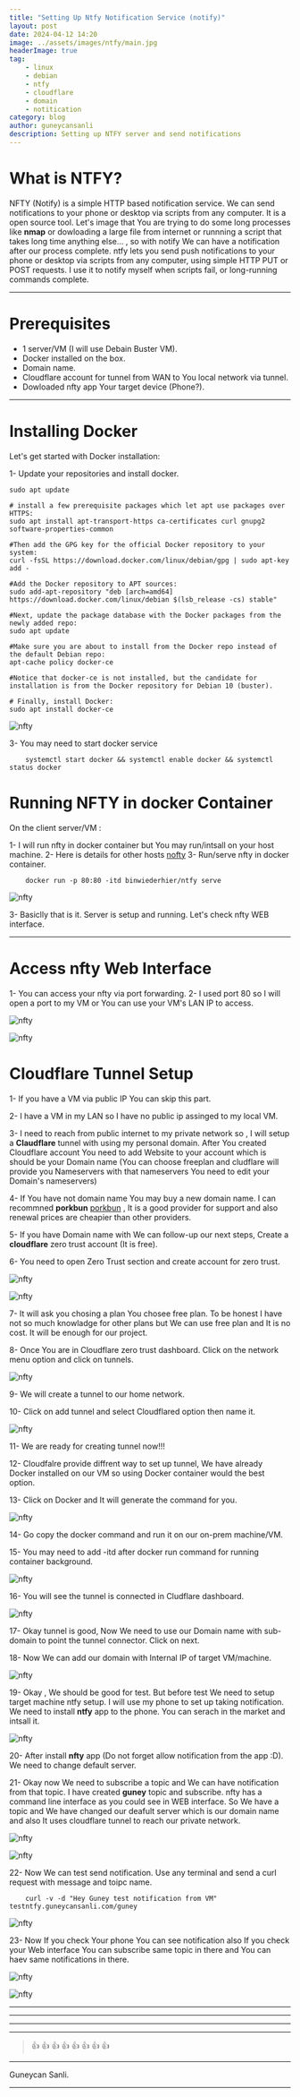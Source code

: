 ```yaml
---
title: "Setting Up Ntfy Notification Service (notify)"
layout: post
date: 2024-04-12 14:20
image: ../assets/images/ntfy/main.jpg
headerImage: true
tag:
    - linux
    - debian
    - ntfy
    - cloudflare
    - domain
    - notitication
category: blog
author: guneycansanli
description: Setting up NTFY server and send notifications
---
```


# What is NTFY?

NFTY (Notify) is a simple HTTP based notification service. We can send notifications to your phone or desktop via scripts from any computer. It is a open source tool. Let's image that You are trying to do some long processes like **nmap** or dowloading a large file from internet or runnning a script that takes long time anything else... , so with notify We can have a notification after our process complete. ntfy lets you send push notifications to your phone or desktop via scripts from any computer, using simple HTTP PUT or POST requests. I use it to notify myself when scripts fail, or long-running commands complete.

---

# Prerequisites

-   1 server/VM (I will use Debain Buster VM).
-   Docker installed on the box.
-   Domain name.
-   Cloudflare account for tunnel from WAN to You local network via tunnel.
-   Dowloaded nfty app Your target device (Phone?).

---

# Installing Docker

Let's get started with Docker installation:

1- Update your repositories and install docker.

```
sudo apt update

# install a few prerequisite packages which let apt use packages over HTTPS:
sudo apt install apt-transport-https ca-certificates curl gnupg2 software-properties-common

#Then add the GPG key for the official Docker repository to your system:
curl -fsSL https://download.docker.com/linux/debian/gpg | sudo apt-key add -

#Add the Docker repository to APT sources:
sudo add-apt-repository "deb [arch=amd64] https://download.docker.com/linux/debian $(lsb_release -cs) stable"

#Next, update the package database with the Docker packages from the newly added repo:
sudo apt update

#Make sure you are about to install from the Docker repo instead of the default Debian repo:
apt-cache policy docker-ce

#Notice that docker-ce is not installed, but the candidate for installation is from the Docker repository for Debian 10 (buster).

# Finally, install Docker:
sudo apt install docker-ce
```

![nfty][1]

3- You may need to start docker service

```
    systemctl start docker && systemctl enable docker && systemctl status docker
```

# Running NFTY in docker Container

On the client server/VM :

1- I will run nfty in docker container but You may run/intsall on your host machine.
2- Here is details for other hosts [nofty](https://docs.ntfy.sh/install/)
3- Run/serve nfty in docker container.

```
    docker run -p 80:80 -itd binwiederhier/ntfy serve
```

![nfty][2]

3- Basiclly that is it. Server is setup and running. Let's check nfty WEB interface.

---

# Access nfty Web Interface

1- You can access your nfty via port forwarding.
2- I used port 80 so I will open a port to my VM or You can use your VM's LAN IP to access.

![nfty][3]

![nfty][4]

# Cloudflare Tunnel Setup

1- If you have a VM via public IP You can skip this part.

2- I have a VM in my LAN so I have no public ip assinged to my local VM.

3- I need to reach from public internet to my private network so , I will setup a **Claudflare** tunnel with using my personal domain. After You created Cloudflare account You need to add Website to your account which is should be your Domain name (You can choose freeplan and cludflare will provide you Nameservers with that nameservers You need to edit your Domain's nameservers)

4- If You have not domain name You may buy a new domain name. I can recommned **porkbun** [porkbun](https://porkbun.com/) , It is a good provider for support and also renewal prices are cheapier than other providers.

5- If you have Domain name with We can follow-up our next steps, Create a **cloudflare** zero trust account (It is free).

6- You need to open Zero Trust section and create account for zero trust.

![nfty][5]

![nfty][6]

7- It will ask you chosing a plan You chosee free plan. To be honest I have not so much knowladge for other plans but We can use free plan and It is no cost. It will be enough for our project.

8- Once You are in Cloudflare zero trust dashboard. Click on the network menu option and click on tunnels.

![nfty][7]

9- We will create a tunnel to our home network.

10- Click on add tunnel and select Cloudflared option then name it.

![nfty][8]

11- We are ready for creating tunnel now!!!

12- Cloudfalre provide diffrent way to set up tunnel, We have already Docker installed on our VM so using Docker container would the best option.

13- Click on Docker and It will generate the command for you.

![nfty][9]

14- Go copy the docker command and run it on our on-prem machine/VM.

15- You may need to add -itd after docker run command for running container background.

![nfty][10]

16- You will see the tunnel is connected in Cludflare dashboard.

![nfty][11]

17- Okay tunnel is good, Now We need to use our Domain name with sub-domain to point the tunnel connector. Click on next.

18- Now We can add our domain with Internal IP of target VM/machine.

![nfty][12]

19- Okay , We should be good for test. But before test We need to setup target machine ntfy setup. I will use my phone to set up taking notification. We need to install **ntfy** app to the phone. You can serach in the market and intsall it.

![nfty][13]

20- After install **nfty** app (Do not forget allow notification from the app :D). We need to change default server.


21- Okay now We need to subscribe a topic and We can have notification from that topic. I have created **guney** topic and subscribe. nfty has a command line interface as you could see in WEB interface. So We have a topic and We have changed our deafult server which is our domain name and also It uses cloudflare tunnel to reach our private network.

![nfty][14]

![nfty][15]

22- Now We can test send notification. Use any terminal and send a curl request with message and toipc name.

```
    curl -v -d "Hey Guney test notification from VM" testntfy.guneycansanli.com/guney
```
![nfty][16]

23- Now If you check Your phone You can see notification also If you check your Web interface You can subscribe same topic in there and You can haev same notifications in there. 

![nfty][17]

![nfty][18]


---

---

---

---

> :+1: :+1: :+1: :+1: :+1: :+1: :+1: :+1:

---

Guneycan Sanli.

---

[1]: ../assets/images/ntfy/notfy1-1.jpg
[2]: ../assets/images/ntfy/notfy2.jpg
[3]: ../assets/images/ntfy/notfy3.jpg
[4]: ../assets/images/ntfy/notfy4.jpg
[5]: ../assets/images/ntfy/notfy5.jpg
[6]: ../assets/images/ntfy/notfy6.jpg
[7]: ../assets/images/ntfy/notfy7.jpg
[8]: ../assets/images/ntfy/notfy8.jpg
[9]: ../assets/images/ntfy/notfy10.jpg
[10]: ../assets/images/ntfy/notfy11.jpg
[11]: ../assets/images/ntfy/notfy12.jpg
[12]: ../assets/images/ntfy/notfy13.jpg
[13]: ../assets/images/ntfy/notfy14.jpg
[14]: ../assets/images/ntfy/15.jpg
[15]: ../assets/images/ntfy/notfy15.jpg
[16]: ../assets/images/ntfy/notfy16.jpg
[17]: ../assets/images/ntfy/notfy17.jpg
[18]: ../assets/images/ntfy/notfy18.jpg

```

```
